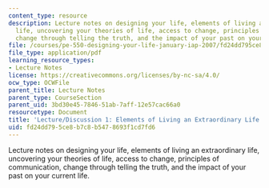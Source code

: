 ```yaml
---
content_type: resource
description: Lecture notes on designing your life, elements of living an extraordinary
  life, uncovering your theories of life, access to change, principles of communication,
  change through telling the truth, and the impact of your past on your current life.
file: /courses/pe-550-designing-your-life-january-iap-2007/fd24dd795ce8b7c8b5478693f1cd7fd6_notes_01.pdf
file_type: application/pdf
learning_resource_types:
- Lecture Notes
license: https://creativecommons.org/licenses/by-nc-sa/4.0/
ocw_type: OCWFile
parent_title: Lecture Notes
parent_type: CourseSection
parent_uid: 3bd30e45-7846-51ab-7aff-12e57cac66a0
resourcetype: Document
title: 'Lecture/Discussion 1: Elements of Living an Extraordinary Life'
uid: fd24dd79-5ce8-b7c8-b547-8693f1cd7fd6
---
```

Lecture notes on designing your life, elements of living an extraordinary life, uncovering your theories of life, access to change, principles of communication, change through telling the truth, and the impact of your past on your current life.